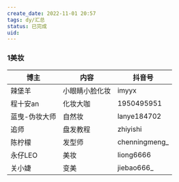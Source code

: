 ```yaml
---
create_date: 2022-11-01 20:57
tags: dy/汇总
status: 已完成 
uid: 
---
```



### 1美妆

| 博主 | 内容 | 抖音号 |
| --- | --- | --- |
| 辣堡羊 | 小眼睛小脸化妆 | imyyx |
| 程十安an | 化妆大咖 | 1950495951 |
| 蓝曳-伪妆大师 | 自然妆 | lanye184702 |
| 追师 | 盘发教程 | zhiyishi |
| 陈柠檬 | 发型师 | chenningmeng_ |
| 永仔LEO | 美妆 | liong6666 |
| 关小婕 | 变美 | jiebao666_ |